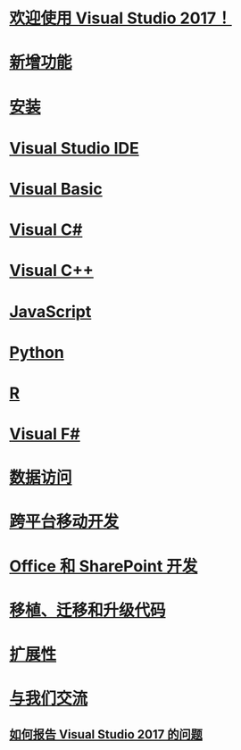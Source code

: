 # [欢迎使用 Visual Studio 2017！](welcome-to-visual-studio.md)

# [新增功能](ide/whats-new-in-visual-studio.md)

# [安装](install/TOC.md)

# [Visual Studio IDE](ide/visual-studio-ide.md)

# [Visual Basic](/dotnet/visual-basic)

# [Visual C#](/dotnet/csharp)

# [Visual C++](/cpp/top/visual-cpp-in-visual-studio)

# [JavaScript](/scripting/javascript)

# [Python](python/getting-started-with-python.md)

# [R](rtvs/index.md)

# [Visual F#](/dotnet/fsharp/)

# [数据访问](data-tools/TOC.md)

# [跨平台移动开发](cross-platform/cross-platform-mobile-development-in-visual-studio.md)

# [Office 和 SharePoint 开发](vsto/office-and-sharepoint-development-in-visual-studio.md)

# [移植、迁移和升级代码](porting\port-migrate-and-upgrade-visual-studio-projects.md)

# [扩展性](extensibility/extensibility-in-visual-studio.md)

# [与我们交流](ide/talk-to-us.md)

## [如何报告 Visual Studio 2017 的问题](ide/how-to-report-a-problem-with-visual-studio-2017.md)

